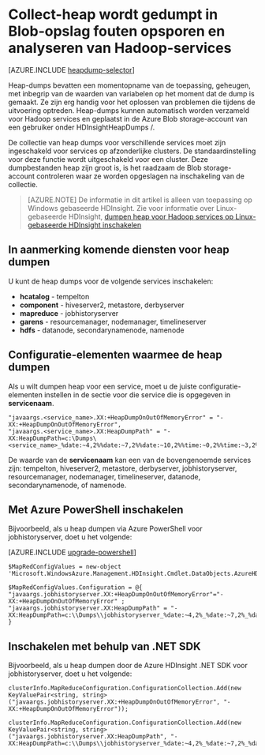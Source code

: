 <properties
    pageTitle="Fouten opsporen en analyseren van Hadoop services met heap dumps | Microsoft Azure"
    description="Automatisch heap dumps voor Hadoop services verzamelen en plaats binnen de Azure Blob storage account voor foutopsporing en -analyse."
    services="hdinsight"
    documentationCenter=""
    tags="azure-portal"
    authors="mumian"
    manager="jhubbard"
    editor="cgronlun"/>

<tags
    ms.service="hdinsight"
    ms.workload="big-data"
    ms.tgt_pltfrm="na"
    ms.devlang="na"
    ms.topic="article"
    ms.date="10/19/2016"
    ms.author="jgao"/>


# <a name="collect-heap-dumps-in-blob-storage-to-debug-and-analyze-hadoop-services"></a>Collect-heap wordt gedumpt in Blob-opslag fouten opsporen en analyseren van Hadoop-services

[AZURE.INCLUDE [heapdump-selector](../../includes/hdinsight-selector-heap-dump.md)]

Heap-dumps bevatten een momentopname van de toepassing, geheugen, met inbegrip van de waarden van variabelen op het moment dat de dump is gemaakt. Ze zijn erg handig voor het oplossen van problemen die tijdens de uitvoering optreden. Heap-dumps kunnen automatisch worden verzameld voor Hadoop services en geplaatst in de Azure Blob storage-account van een gebruiker onder HDInsightHeapDumps /. 

De collectie van heap dumps voor verschillende services moet zijn ingeschakeld voor services op afzonderlijke clusters. De standaardinstelling voor deze functie wordt uitgeschakeld voor een cluster. Deze dumpbestanden heap zijn groot is, is het raadzaam de Blob storage-account controleren waar ze worden opgeslagen na inschakeling van de collectie.

> [AZURE.NOTE] De informatie in dit artikel is alleen van toepassing op Windows gebaseerde HDInsight. Zie voor informatie over Linux-gebaseerde HDInsight, [dumpen heap voor Hadoop services op Linux-gebaseerde HDInsight inschakelen](hdinsight-hadoop-collect-debug-heap-dump-linux.md)

## <a name="eligible-services-for-heap-dumps"></a>In aanmerking komende diensten voor heap dumpen

U kunt de heap dumps voor de volgende services inschakelen:

*  **hcatalog** - tempelton
*  **component** - hiveserver2, metastore, derbyserver
*  **mapreduce** - jobhistoryserver
*  **garens** - resourcemanager, nodemanager, timelineserver
*  **hdfs** - datanode, secondarynamenode, namenode

## <a name="configuration-elements-that-enable-heap-dumps"></a>Configuratie-elementen waarmee de heap dumpen

Als u wilt dumpen heap voor een service, moet u de juiste configuratie-elementen instellen in de sectie voor die service die is opgegeven in **servicenaam**.

    "javaargs.<service_name>.XX:+HeapDumpOnOutOfMemoryError" = "-XX:+HeapDumpOnOutOfMemoryError",
    "javaargs.<service_name>.XX:HeapDumpPath" = "-XX:HeapDumpPath=c:\Dumps\<service_name>_%date:~4,2%%date:~7,2%%date:~10,2%%time:~0,2%%time:~3,2%%time:~6,2%.hprof"

De waarde van de **servicenaam** kan een van de bovengenoemde services zijn: tempelton, hiveserver2, metastore, derbyserver, jobhistoryserver, resourcemanager, nodemanager, timelineserver, datanode, secondarynamenode, of namenode.

## <a name="enable-using-azure-powershell"></a>Met Azure PowerShell inschakelen

Bijvoorbeeld, als u heap dumpen via Azure PowerShell voor jobhistoryserver, doet u het volgende:

[AZURE.INCLUDE [upgrade-powershell](../../includes/hdinsight-use-latest-powershell.md)]

    $MapRedConfigValues = new-object 'Microsoft.WindowsAzure.Management.HDInsight.Cmdlet.DataObjects.AzureHDInsightMapReduceConfiguration'

    $MapRedConfigValues.Configuration = @{ "javaargs.jobhistoryserver.XX:+HeapDumpOnOutOfMemoryError"="-XX:+HeapDumpOnOutOfMemoryError" ; "javaargs.jobhistoryserver.XX:HeapDumpPath" = "-XX:HeapDumpPath=c:\\Dumps\\jobhistoryserver_%date:~4,2%_%date:~7,2%_%date:~10,2%_%time:~0,2%_%time:~3,2%_%time:~6,2%.hprof" }

## <a name="enable-using-net-sdk"></a>Inschakelen met behulp van .NET SDK

Bijvoorbeeld, als u heap dumpen door de Azure HDInsight .NET SDK voor jobhistoryserver, doet u het volgende:

    clusterInfo.MapReduceConfiguration.ConfigurationCollection.Add(new KeyValuePair<string, string>("javaargs.jobhistoryserver.XX:+HeapDumpOnOutOfMemoryError", "-XX:+HeapDumpOnOutOfMemoryError"));

    clusterInfo.MapReduceConfiguration.ConfigurationCollection.Add(new KeyValuePair<string, string>("javaargs.jobhistoryserver.XX:HeapDumpPath", "-XX:HeapDumpPath=c:\\Dumps\\jobhistoryserver_%date:~4,2%_%date:~7,2%_%date:~10,2%_%time:~0,2%_%time:~3,2%_%time:~6,2%.hprof"));
